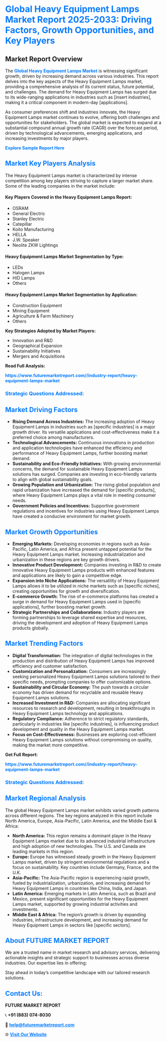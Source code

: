 <h1 style="color: #007BFF;">Global Heavy Equipment Lamps Market Report 2025-2033: Driving Factors, Growth Opportunities, and Key Players</h1>

<section id="overview">
<h2>Market Report Overview</h2>
<p>The <a href="https://www.futuremarketreport.com//industry-report/heavy-equipment-lamps-market" style="color: #007BFF; text-decoration: none;"><strong>Global Heavy Equipment Lamps Market</strong></a> is witnessing significant growth, driven by increasing demand across various industries. This report delves into the key aspects of the Heavy Equipment Lamps market, providing a comprehensive analysis of its current status, future potential, and challenges. The demand for Heavy Equipment Lamps has surged due to its wide-ranging applications in industries such as [insert industries], making it a critical component in modern-day [applications].</p>
<p>As consumer preferences shift and industries innovate, the Heavy Equipment Lamps market continues to evolve, offering both challenges and opportunities for stakeholders. The global market is expected to expand at a substantial compound annual growth rate (CAGR) over the forecast period, driven by technological advancements, emerging applications, and increasing investments by major players.</p>
</section>

<section id="overview">
<p><a href="https://www.futuremarketreport.com//request-sample/reportId=61819" style="color: #007BFF; text-decoration: none;"><strong>Explore Sample Report Here</strong></a></p>
</section>

<section id="key-players">
<h2 style="color: #007BFF;">Market Key Players Analysis</h2>
<p>The Heavy Equipment Lamps market is characterized by intense competition among key players striving to capture a larger market share. Some of the leading companies in the market include:</p>
<h4>Key Players Covered in the Heavy Equipment Lamps Report:</h4>
<ul><li>OSRAM</li><li>General Electric</li><li>Stanley Electric</li><li>Catepillar</li><li>Koito Manufacturing</li><li>HELLA</li><li>J.W. Speaker</li><li>Neolite ZKW Lightings</li></ul>
<h4>Heavy Equipment Lamps Market Segmentation by Type:</h4>
<ul><li>LEDs</li><li>Halogen Lamps</li><li>HID Lamps</li><li>Others</li></ul>

<h4>Heavy Equipment Lamps Market Segmentation by Application:</h4>
<ul><li>Construction Equipment</li><li>Mining Equipment</li><li>Agriculture &amp; Farm Machinery</li><li>Others</li></ul>
<p><strong>Key Strategies Adopted by Market Players:</strong></p>
<ul>
<li>Innovation and R&D</li>
<li>Geographical Expansion</li>
<li>Sustainability Initiatives</li>
<li>Mergers and Acquisitions</li>
</ul>
</section>

<section>
<p><strong>Read Full Analysis: </strong></p><a href="https://www.futuremarketreport.com//industry-report/heavy-equipment-lamps-market" style="color: #007BFF; text-decoration: none;"><strong>https://www.futuremarketreport.com//industry-report/heavy-equipment-lamps-market</strong></a>
<h3 style="color: #007BFF;">Strategic Questions Addressed:</h3>
</section>

<section id="driving-factors">
<h2 style="color: #007BFF;">Market Driving Factors</h2>
<ul>
<li><strong>Rising Demand Across Industries:</strong> The increasing adoption of Heavy Equipment Lamps in industries such as [specific industries] is a major growth driver. Its versatile applications and cost-effectiveness make it a preferred choice among manufacturers.</li>
<li><strong>Technological Advancements:</strong> Continuous innovations in production and application technologies have enhanced the efficiency and performance of Heavy Equipment Lamps, further boosting market demand.</li>
<li><strong>Sustainability and Eco-Friendly Initiatives:</strong> With growing environmental concerns, the demand for sustainable Heavy Equipment Lamps solutions has surged. Companies are investing in eco-friendly variants to align with global sustainability goals.</li>
<li><strong>Growing Population and Urbanization:</strong> The rising global population and rapid urbanization have increased the demand for [specific products], where Heavy Equipment Lamps plays a vital role in meeting consumer needs.</li>
<li><strong>Government Policies and Incentives:</strong> Supportive government regulations and incentives for industries using Heavy Equipment Lamps have created a conducive environment for market growth.</li>
</ul>
</section>

<section id="growth-opportunities">
<h2 style="color: #007BFF;">Market Growth Opportunities</h2>
<ul>
<li><strong>Emerging Markets:</strong> Developing economies in regions such as Asia-Pacific, Latin America, and Africa present untapped potential for the Heavy Equipment Lamps market. Increasing industrialization and urbanization in these regions are key growth drivers.</li>
<li><strong>Innovative Product Development:</strong> Companies investing in R&D to create innovative Heavy Equipment Lamps products with enhanced features and applications are likely to gain a competitive edge.</li>
<li><strong>Expansion into Niche Applications:</strong> The versatility of Heavy Equipment Lamps allows it to be utilized in niche markets such as [specific niches], creating opportunities for growth and diversification.</li>
<li><strong>E-commerce Growth:</strong> The rise of e-commerce platforms has created a surge in demand for Heavy Equipment Lamps used in [specific applications], further boosting market growth.</li>
<li><strong>Strategic Partnerships and Collaborations:</strong> Industry players are forming partnerships to leverage shared expertise and resources, driving the development and adoption of Heavy Equipment Lamps products globally.</li>
</ul>
</section>

<section id="trending-factors">
<h2 style="color: #007BFF;">Market Trending Factors</h2>
<ul>
<li><strong>Digital Transformation:</strong> The integration of digital technologies in the production and distribution of Heavy Equipment Lamps has improved efficiency and customer satisfaction.</li>
<li><strong>Customization and Personalization:</strong> Consumers are increasingly seeking personalized Heavy Equipment Lamps solutions tailored to their specific needs, prompting companies to offer customizable options.</li>
<li><strong>Sustainability and Circular Economy:</strong> The push towards a circular economy has driven demand for recyclable and reusable Heavy Equipment Lamps solutions.</li>
<li><strong>Increased Investment in R&D:</strong> Companies are allocating significant resources to research and development, resulting in breakthroughs in Heavy Equipment Lamps technology and applications.</li>
<li><strong>Regulatory Compliance:</strong> Adherence to strict regulatory standards, particularly in industries like [specific industries], is influencing product development and quality in the Heavy Equipment Lamps market.</li>
<li><strong>Focus on Cost-Effectiveness:</strong> Businesses are exploring cost-efficient Heavy Equipment Lamps solutions without compromising on quality, making the market more competitive.</li>
</ul>
</section>

<section>
<p><strong>Get Full Report: </strong></p><a href="https://www.futuremarketreport.com//industry-report/heavy-equipment-lamps-market" style="color: #007BFF; text-decoration: none;"><strong>https://www.futuremarketreport.com//industry-report/heavy-equipment-lamps-market</strong></a>
<h3 style="color: #007BFF;">Strategic Questions Addressed:</h3>
</section>


<section id="regional-analysis">
<h2 style="color: #007BFF;">Market Regional Analysis</h2>
<p>The global Heavy Equipment Lamps market exhibits varied growth patterns across different regions. The key regions analyzed in this report include North America, Europe, Asia-Pacific, Latin America, and the Middle East & Africa:</p>
<ul>
<li><strong>North America:</strong> This region remains a dominant player in the Heavy Equipment Lamps market due to its advanced industrial infrastructure and high adoption of new technologies. The U.S. and Canada are leading markets in this region.</li>
<li><strong>Europe:</strong> Europe has witnessed steady growth in the Heavy Equipment Lamps market, driven by stringent environmental regulations and a focus on sustainability. Key countries include Germany, France, and the U.K.</li>
<li><strong>Asia-Pacific:</strong> The Asia-Pacific region is experiencing rapid growth, fueled by industrialization, urbanization, and increasing demand for Heavy Equipment Lamps in countries like China, India, and Japan.</li>
<li><strong>Latin America:</strong> Emerging markets in Latin America, such as Brazil and Mexico, present significant opportunities for the Heavy Equipment Lamps market, supported by growing industrial activities and investments.</li>
<li><strong>Middle East & Africa:</strong> The region’s growth is driven by expanding industries, infrastructure development, and increasing demand for Heavy Equipment Lamps in sectors like [specific sectors].</li>
</ul>
</section>

<footer>
<h2 style="color: #007BFF;">About FUTURE MARKET REPORT</h2>
<p>We are a trusted name in market research and advisory services, delivering actionable insights and strategic support to businesses across diverse industries. Our expertise lies in offering:</p>

<p>Stay ahead in today’s competitive landscape with our tailored research solutions.</p>

<h2 style="color: #007BFF;">Contact Us:</h2>
<p><strong>FUTURE MARKET REPORT</strong></p>
<p>📞 <strong>+91 (883) 074-8030</strong></p>
<p>📧 <strong><a href="mailto:help@futuremarketreport.com" style="color: #007BFF;">help@futuremarketreport.com</a></strong></p>
<p>🌐 <strong><a href="https://www.futuremarketreport.com/" style="color: #007BFF;">Visit Our Website</a></strong></p>
</footer>
